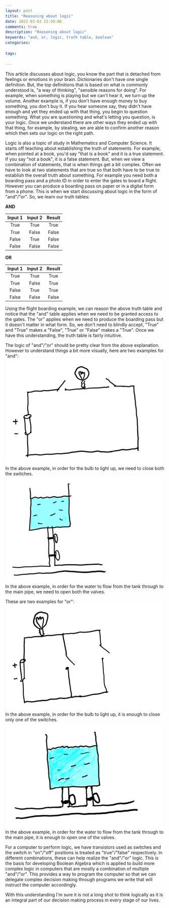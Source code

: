 ```yaml
---
layout: post
title: "Reasoning about logic"
date: 2022-03-03 22:59:06
comments: true
description: "Reasoning about logic"
keywords: "and, or, logic, truth table, boolean"
categories:

tags:

---
```

This article discusses about logic, you know the part that is detached from feelings or emotions in your brain. Dictionaries don't have one single definition. But, the top definitions that is based on what is commonly understood is, "a way of thinking", "sensible reasons for doing". For example, when something is playing but we can't hear it, we turn up the volume. Another example is, if you don't have enough money to buy something, you don't buy it. If you hear someone say, they didn't have enough and yet they ended up with that thing, you begin to question something. What you are questioning and what's letting you question, is your logic. Once we understand there are other ways they ended up with that thing, for example, by stealing, we are able to confirm another reason which then sets our logic on the right path.

Logic is also a topic of study in Mathematics and Computer Science. It starts off teaching about establishing the truth of statements. For example, when pointed at a book, you'd say "that is a book" and it is a true statement. If you say "not a book", it is a false statement. But, when we view a combination of statements, that is when things get a bit complex. Often we have to look at two statements that are true so that both have to be true to establish the overall truth about something. For example you need both a boarding pass and a photo ID in order to enter the gates to board a flight. However you can produce a boarding pass on paper or in a digital form from a phone. This is when we start discussing about logic in the form of "and"/"or". So, we learn our truth tables:

**AND**

|Input 1|Input 2|Result|
|:---:|:---:|:---:|
|True|True|True|
|True|False|False|
|False|True|False|
|False|False|False|

**OR**

|Input 1|Input 2|Result|
|:---:|:---:|:---:|
|True|True|True|
|True|False|True|
|False|True|True|
|False|False|False|

Using the flight boarding example, we can reason the above truth table and notice that the "and" table applies when we need to be granted access to the gates. The "or" applies when we need to produce the boarding pass but it doesn't matter in what form. So, we don't need to blindly accept, "True" and "True" makes a "False", "True" or "False" makes a "True". Once we have this understanding, the truth table is fairly intuitive.

The logic of "and"/"or" should be pretty clear from the above explanation. However to understand things a bit more visually, here are two examples for "and":
![Example1And](/images/logic/Example1And.jpg)
In the above example, in order for the bulb to light up, we need to close both the switches. 
![Example2And](/images/logic/Example2And.jpg)
In the above example, in order for the water to flow from the tank through to the main pipe, we need to open both the valves.

These are two examples for "or":
![Example1Or](/images/logic/Example1Or.jpg)
In the above example, in order for the bulb to light up, it is enough to close only one of the switches.
![Example2Or](/images/logic/Example2Or.jpg)
In the above example, in order for the water to flow from the tank through to the main pipe, it is enough to open one of the valves.

For a computer to perform logic, we have transistors used as switches and the switch in "on"/"off" positions is treated as "true"/"false" respectively. In different combinations, these can help realize the "and"/"or" logic. This is the basis for developing Boolean Algebra which is applied to build more complex logic in computers that are mostly a combination of multiple "and"/"or". This provides a way to program the computer so that we can delegate complex decision making through programs we write that will instruct the computer accordingly.

With this understanding I'm sure it is not a long shot to think logically as it is an integral part of our decision making process in every stage of our lives. 
